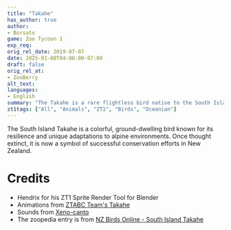 ```yaml
---
title: "Takahe"
has_author: true
author: 
- Borsato
game: Zoo Tycoon 1
exp_req:
orig_rel_date: 2019-07-07
date: 2025-01-08T04:00:00-07:00
draft: false
orig_rel_at: 
- ZooBerry
alt_text: 
languages:
- English
summary: "The Takahe is a rare flightless bird native to the South Island of New Zealand."
zt1tags: ["All", "Animals", "ZT1", "Birds", "Oceanian"]
---
```


The South Island Takahe is a colorful, ground-dwelling bird known for its resilience and unique adaptations to alpine environments. Once thought extinct, it is now a symbol of successful conservation efforts in New Zealand.

# Credits

- Hendrix for his ZT1 Sprite Render Tool for Blender  
- Animations from [ZTABC Team's Takahe](https://zt2downloadlibrary.fandom.com/wiki/Takahe_(ZTABC_Team))  
- Sounds from [Xeno-canto](https://www.xeno-canto.org/explore?query=takahe)  
- The zoopedia entry is from [NZ Birds Online - South Island Takahe](http://nzbirdsonline.org.nz/species/south-island-takahe)
